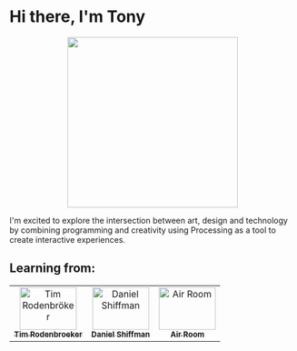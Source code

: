 # Hi there, I'm Tony
<p align="center">
  <a href="https://processing.org/">
    <img src="https://upload.wikimedia.org/wikipedia/commons/thumb/c/cb/Processing_2021_logo.svg/320px-Processing_2021_logo.svg.png" height="300px">
  </a>
</p>

I'm excited to explore the intersection between art, design and technology by combining programming and creativity using Processing as a tool to create interactive experiences.

## Learning from:
<table>
  <tr>
    <td align="center"><a href="https://timrodenbroeker.de/"><img src="https://timrodenbroeker.de/wp-content/uploads/2021/01/tim-9.jpg" width="100px;" height="75px;" alt="Tim Rodenbröker"/><br /><sub><b>Tim Rodenbroeker</b></sub></a></td>
    <td align="center"><a href="https://thecodingtrain.com/"><img src="https://etapes.com/app/uploads/2010/08/interview-de-daniel-shiffman-au-festival-offf.jpg" width="100px;" height="75px;" alt="Daniel Shiffman"/><br /><sub><b>Daniel Shiffman</b></sub></a></td>
    <td align="center"><a href="https://www.youtube.com/@Airroom"><img src="https://yt3.googleusercontent.com/ytc/AGIKgqMCLXfuBHQMHY9nF5ZZL4sAfJ13AWcVqHZa39r0=s176-c-k-c0x00ffffff-no-rj" width="100px;" height="75px;" alt="Air Room"/><br /><sub><b>Air Room</b></sub></a></td>
  </tr>
</table>


<!--
**Tony-RG/Tony-RG** is a ✨ _special_ ✨ repository because its `README.md` (this file) appears on your GitHub profile.

Here are some ideas to get you started:

- 🔭 I’m currently working on ...
- 🌱 I’m currently learning ...
- 👯 I’m looking to collaborate on ...
- 🤔 I’m looking for help with ...
- 💬 Ask me about ...
- 📫 How to reach me: ...
- 😄 Pronouns: ...
- ⚡ Fun fact: ...
-->
